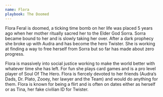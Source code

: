 ```yaml
---
name: Flora
playbook: The Doomed
---
```


Flora Feral is doomed, a ticking time bomb on her life was placed 5 years ago when her mother ritually sacred her to the Elder God Sorra. Sorra became bound to her and is slowly taking her over. After a dark prophecy she broke up with Audra and has become the hero Twister. She is working at finding a way to free herself from Sorra but so far has made about zero progress. 

Flora is massively into social justice working to make the world better with whatever time she has left. For fun she plays card games and is a pro level player of Soul Of The Hero. Flora is fiercely devoted to her friends (Audra’s Dads, Dr. Plato, Zooey, her lawyer and the Team) and would do anything for them. Flora is known for being a flirt and is often on dates either as herself or as Tina, her fake civilian ID for Twister. 
